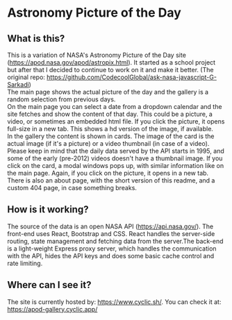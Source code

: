 # Astronomy Picture of the Day
## What is this?
This is a variation of NASA's Astronomy Picture of the Day site (https://apod.nasa.gov/apod/astropix.html). It started as a school project but after that I decided to continue to work on it and make it better. (The original repo: https://github.com/CodecoolGlobal/ask-nasa-javascript-G-Sarkadi)<br />
The main page shows the actual picture of the day and the gallery is a random selection from previous days.<br />
On the main page you can select a date from a dropdown calendar and the site fetches and show the content of that day. This could be a picture, a video, or sometimes an embedded html file. If you click the picture, it opens full-size in a new tab. This shows a hd version of the image, if available.<br />
In the gallery the content is shown in cards. The image of the card is the actual image (if it's a picture) or a video thumbnail (in case of a video). Please keep in mind that the daily data served by the API starts in 1995, and some of the early (pre-2012) videos doesn't have a thumbnail image. If you click on the card, a modal windows pops up, with similar information like on the main page. Again, if you click on the picture, it opens in a new tab.<br />
There is also an about page, with the short version of this readme, and a custom 404 page, in case something breaks.

## How is it working?
The source of the data is an open NASA API (https://api.nasa.gov/). The front-end uses React, Bootstrap and CSS. React handles the server-side routing, state management and fetching data from the server.The back-end is a light-weight Express proxy server, which handles the communication with the API, hides the API keys and does some basic cache control and rate limiting.

## Where can I see it?
The site is currently hosted by: https://www.cyclic.sh/. You can check it at: https://apod-gallery.cyclic.app/
